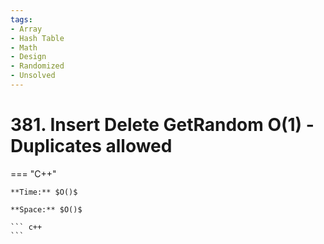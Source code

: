 ```yaml
---
tags:
- Array
- Hash Table
- Math
- Design
- Randomized
- Unsolved
---
```



# 381. Insert Delete GetRandom O(1) - Duplicates allowed

=== "C++"

    **Time:** $O()$

    **Space:** $O()$

    ``` c++
    ```